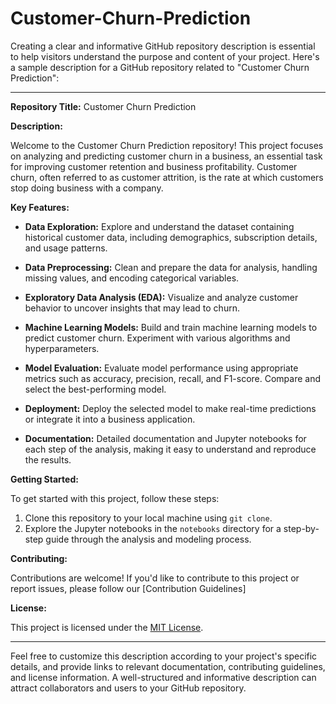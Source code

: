 # Customer-Churn-Prediction
Creating a clear and informative GitHub repository description is essential to help visitors understand the purpose and content of your project. Here's a sample description for a GitHub repository related to "Customer Churn Prediction":

---

**Repository Title:** Customer Churn Prediction

**Description:**

Welcome to the Customer Churn Prediction repository! This project focuses on analyzing and predicting customer churn in a business, an essential task for improving customer retention and business profitability. Customer churn, often referred to as customer attrition, is the rate at which customers stop doing business with a company.

**Key Features:**

- **Data Exploration:** Explore and understand the dataset containing historical customer data, including demographics, subscription details, and usage patterns.

- **Data Preprocessing:** Clean and prepare the data for analysis, handling missing values, and encoding categorical variables.

- **Exploratory Data Analysis (EDA):** Visualize and analyze customer behavior to uncover insights that may lead to churn.

- **Machine Learning Models:** Build and train machine learning models to predict customer churn. Experiment with various algorithms and hyperparameters.

- **Model Evaluation:** Evaluate model performance using appropriate metrics such as accuracy, precision, recall, and F1-score. Compare and select the best-performing model.

- **Deployment:** Deploy the selected model to make real-time predictions or integrate it into a business application.

- **Documentation:** Detailed documentation and Jupyter notebooks for each step of the analysis, making it easy to understand and reproduce the results.

**Getting Started:**

To get started with this project, follow these steps:

1. Clone this repository to your local machine using `git clone`.
2. Explore the Jupyter notebooks in the `notebooks` directory for a step-by-step guide through the analysis and modeling process.

**Contributing:**

Contributions are welcome! If you'd like to contribute to this project or report issues, please follow our [Contribution Guidelines]

**License:**

This project is licensed under the [MIT License](link-to-license-file).

---

Feel free to customize this description according to your project's specific details, and provide links to relevant documentation, contributing guidelines, and license information. A well-structured and informative description can attract collaborators and users to your GitHub repository.
